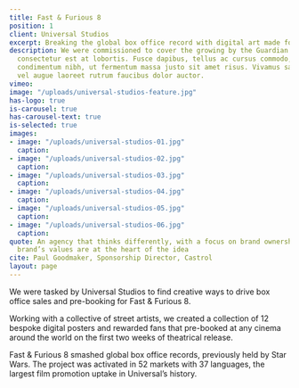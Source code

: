 ```yaml
---
title: Fast & Furious 8
position: 1
client: Universal Studios
excerpt: Breaking the global box office record with digital art made for the fans
description: We were commissioned to cover the growing by the Guardian sed posuere
  consectetur est at lobortis. Fusce dapibus, tellus ac cursus commodo, tortor mauris
  condimentum nibh, ut fermentum massa justo sit amet risus. Vivamus sagittis lacus
  vel augue laoreet rutrum faucibus dolor auctor.
vimeo: 
image: "/uploads/universal-studios-feature.jpg"
has-logo: true
is-carousel: true
has-carousel-text: true
is-selected: true
images:
- image: "/uploads/universal-studios-01.jpg"
  caption: 
- image: "/uploads/universal-studios-02.jpg"
  caption: 
- image: "/uploads/universal-studios-03.jpg"
  caption: 
- image: "/uploads/universal-studios-04.jpg"
  caption: 
- image: "/uploads/universal-studios-05.jpg"
  caption: 
- image: "/uploads/universal-studios-06.jpg"
  caption: 
quote: An agency that thinks differently, with a focus on brand ownership where the
  brand’s values are at the heart of the idea
cite: Paul Goodmaker, Sponsorship Director, Castrol
layout: page
---
```


We were tasked by Universal Studios to find creative ways to drive box office sales and pre-booking for Fast & Furious 8.

Working with a collective of street artists, we created a collection of 12 bespoke digital posters and rewarded fans that pre-booked at any cinema around the world on the first two weeks of theatrical release.

Fast & Furious 8 smashed global box office records, previously held by Star Wars. The project was activated in 52 markets with 37 languages, the largest film promotion uptake in Universal’s history.
